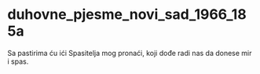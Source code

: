 # duhovne_pjesme_novi_sad_1966_185a
Sa pastirima ću ići Spasitelja mog pronaći, koji dođe radi nas da donese mir i spas.